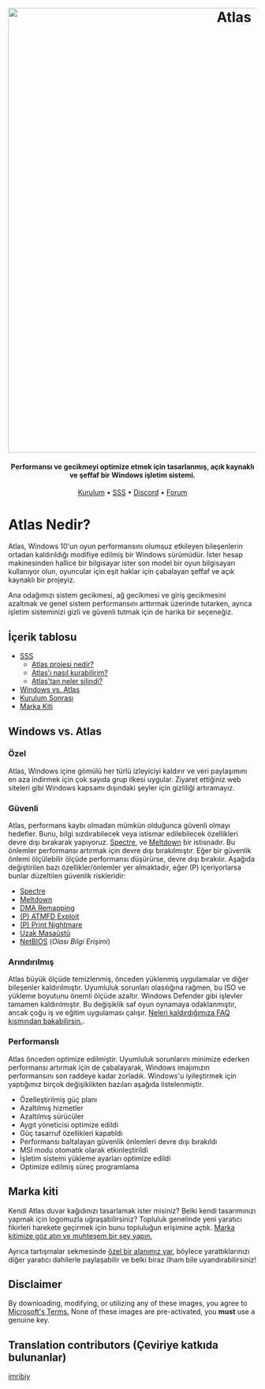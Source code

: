 ﻿<h1 align="center">
  <br>
  <a href="http://atlasos.net"><img src="https://i.imgur.com/xV08gIt.png" alt="Atlas" width="900"></a>
</h1>
<h4 align="center">Performansı ve gecikmeyi optimize etmek için tasarlanmış, açık kaynaklı ve şeffaf bir Windows işletim sistemi.</h4>

<p align="center">
  <a href="https://github.com/Atlas-OS/Atlas/wiki/2.-Installing">Kurulum</a>
  •
  <a href="https://github.com/Atlas-OS/Atlas/wiki/1.-FAQ#contents">SSS</a>
  •
  <a href="https://discord.com/servers/atlas-795710270000332800" target="_blank">Discord</a>
  •
  <a href="https://forum.atlasos.net">Forum</a>
</p>





# Atlas Nedir?

Atlas, Windows 10'un oyun performansını olumsuz etkileyen bileşenlerin ortadan kaldırıldığı modifiye edilmiş bir Windows sürümüdür. İster hesap makinesinden hallice bir bilgisayar ister son model bir oyun bilgisayarı kullanıyor olun, oyuncular için eşit haklar için çabalayan şeffaf ve açık kaynaklı bir projeyiz.

Ana odağımızı sistem gecikmesi, ağ gecikmesi ve giriş gecikmesini azaltmak ve genel sistem performansını arttırmak üzerinde tutarken, ayrıca işletim sisteminizi gizli ve güvenli tutmak için de harika bir seçeneğiz.


## İçerik tablosu

- [SSS](https://github.com/Atlas-OS/Atlas/wiki/1.-FAQ)
  - [Atlas projesi nedir?](https://github.com/Atlas-OS/Atlas/wiki/1.-FAQ#11-what-is-the-atlas-project)
  - [Atlas'ı nasıl kurabilirim?](https://github.com/Atlas-OS/Atlas/wiki/1.-FAQ#12-how-do-i-install-atlas-os)
  - [Atlas'tan neler silindi?](https://github.com/Atlas-OS/Atlas/wiki/1.-FAQ#13-whats-removed-in-atlas-os)
- <a href="#windows-vs-atlas">Windows vs. Atlas</a>
- [Kurulum Sonrası](https://github.com/Atlas-OS/Atlas/wiki/3.-Post-Install)
- [Marka Kiti](https://github.com/Atlas-OS/Atlas/blob/main/img/brand-kit.zip?raw=true)

## Windows vs. Atlas

### **Özel**

Atlas, Windows içine gömülü her türlü izleyiciyi kaldırır ve veri paylaşımını en aza indirmek için çok sayıda grup ilkesi uygular. Ziyaret ettiğiniz web siteleri gibi Windows kapsamı dışındaki şeyler için gizliliği artıramayız.

### **Güvenli**

Atlas, performans kaybı olmadan mümkün olduğunca güvenli olmayı hedefler. Bunu, bilgi sızdırabilecek veya istismar edilebilecek özellikleri devre dışı bırakarak yapıyoruz. [Spectre](https://spectreattack.com/spectre.pdf), ve [Meltdown](https://meltdownattack.com/meltdown.pdf) bir istisnadır. Bu önlemler performansı artırmak için devre dışı bırakılmıştır.
Eğer bir güvenlik önlemi ölçülebilir ölçüde performansı düşürürse, devre dışı bırakılır.
Aşağıda değiştirilen bazı özellikler/önlemler yer almaktadır, eğer (P) içeriyorlarsa bunlar düzeltilen güvenlik riskleridir:

- [Spectre](https://spectreattack.com/spectre.pdf)
- [Meltdown](https://meltdownattack.com/meltdown.pdf)
- [DMA Remapping](https://docs.microsoft.com/en-us/windows/security/information-protection/kernel-dma-protection-for-thunderbolt)
- [(P) ATMFD Exploit](https://msrc.microsoft.com/update-guide/en-US/vulnerability/CVE-2020-1020)
- [(P) Print Nightmare](https://us-cert.cisa.gov/ncas/current-activity/2021/06/30/printnightmare-critical-windows-print-spooler-vulnerability)
- [Uzak Masaüstü](https://cve.mitre.org/cgi-bin/cvekey.cgi?keyword=Windows+Remote+Desktop)
- [NetBIOS](https://en.wikipedia.org/wiki/NetBIOS) (_Olası Bilgi Erişimi_)

### **Arındırılmış**

Atlas büyük ölçüde temizlenmiş, önceden yüklenmiş uygulamalar ve diğer bileşenler kaldırılmıştır. Uyumluluk sorunları olasılığına rağmen, bu ISO ve yükleme boyutunu önemli ölçüde azaltır. Windows Defender gibi işlevler tamamen kaldırılmıştır. Bu değişiklik saf oyun oynamaya odaklanmıştır, ancak çoğu iş ve eğitim uygulaması çalışır.  [Neleri kaldırdığımıza FAQ kısmından bakabilirsin.](https://github.com/Atlas-OS/Atlas/wiki/1.-FAQ#13-whats-removed-in-atlas-os).

### **Performanslı**

Atlas önceden optimize edilmiştir. Uyumluluk sorunlarını minimize ederken performansı artırmak için de çabalayarak, Windows imajımızın performansını son raddeye kadar zorladık. Windows'u iyileştirmek için yaptığımız birçok değişiklikten bazıları aşağıda listelenmiştir.

- Özelleştirilmiş güç planı
- Azaltılmış hizmetler
- Azaltılmış sürücüler
- Aygıt yöneticisi optimize edildi
- Güç tasarruf özellikleri kapatıldı
- Performansı baltalayan güvenlik önlemleri devre dışı bırakıldı
- MSI modu otomatik olarak etkinleştirildi
- İşletim sistemi yükleme ayarları optimize edildi
- Optimize edilmiş süreç programlama

## Marka kiti

Kendi Atlas duvar kağıdınızı tasarlamak ister misiniz? Belki kendi tasarımınızı yapmak için logomuzla uğraşabilirsiniz? Topluluk genelinde yeni yaratıcı fikirleri harekete geçirmek için bunu topluluğun erişimine açtık. [Marka kitimize göz atın ve muhteşem bir şey yapın.](https://github.com/Atlas-OS/Atlas/blob/main/img/brand-kit.zip?raw=true)

Ayrıca tartışmalar sekmesinde [özel bir alanımız var](https://github.com/Atlas-OS/Atlas/discussions/categories/community-artwork), böylece yarattıklarınızı diğer yaratıcı dahilerle paylaşabilir ve belki biraz ilham bile uyandırabilirsiniz!

## Disclaimer

By downloading, modifying, or utilizing any of these images, you agree to [Microsoft's Terms.](https://www.microsoft.com/en-us/Useterms/Retail/Windows/10/UseTerms_Retail_Windows_10_English.htm) None of these images are pre-activated, you **must** use a genuine key.

## Translation contributors (Çeviriye katkıda bulunanlar)

[imribiy](https://github.com/imribiy)
